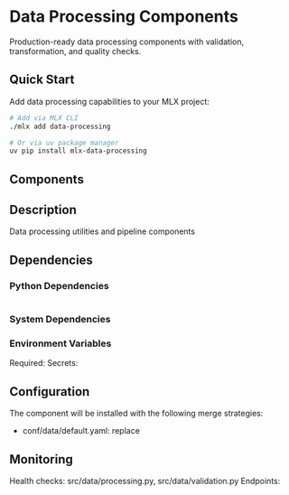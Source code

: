 # Data Processing Components

Production-ready data processing components with validation, transformation, and quality checks.

## Quick Start

Add data processing capabilities to your MLX project:

```bash
# Add via MLX CLI
./mlx add data-processing

# Or via uv package manager
uv pip install mlx-data-processing
```

## Components

## Description
Data processing utilities and pipeline components

## Dependencies

### Python Dependencies
```bash

```

### System Dependencies


### Environment Variables
Required:
Secrets:

## Configuration
The component will be installed with the following merge strategies:
- conf/data/default.yaml: replace

## Monitoring
Health checks: src/data/processing.py, src/data/validation.py
Endpoints:
